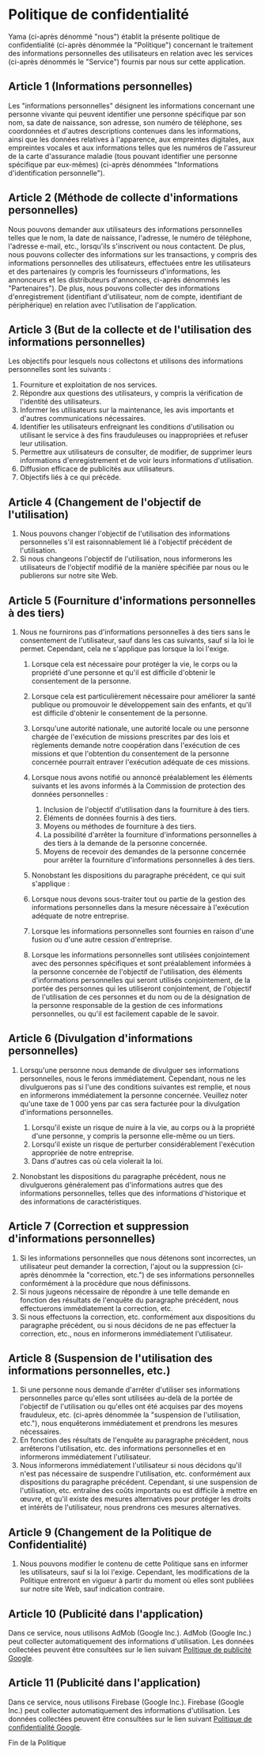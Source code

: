 # Politique de confidentialité

Yama (ci-après dénommé "nous") établit la présente politique de confidentialité (ci-après dénommée la "Politique") concernant le traitement des informations personnelles des utilisateurs en relation avec les services (ci-après dénommés le "Service") fournis par nous sur cette application.

## Article 1 (Informations personnelles)

Les "informations personnelles" désignent les informations concernant une personne vivante qui peuvent identifier une personne spécifique par son nom, sa date de naissance, son adresse, son numéro de téléphone, ses coordonnées et d'autres descriptions contenues dans les informations, ainsi que les données relatives à l'apparence, aux empreintes digitales, aux empreintes vocales et aux informations telles que les numéros de l'assureur de la carte d'assurance maladie (tous pouvant identifier une personne spécifique par eux-mêmes) (ci-après dénommées "Informations d'identification personnelle").

## Article 2 (Méthode de collecte d'informations personnelles)

Nous pouvons demander aux utilisateurs des informations personnelles telles que le nom, la date de naissance, l'adresse, le numéro de téléphone, l'adresse e-mail, etc., lorsqu'ils s'inscrivent ou nous contactent. De plus, nous pouvons collecter des informations sur les transactions, y compris des informations personnelles des utilisateurs, effectuées entre les utilisateurs et des partenaires (y compris les fournisseurs d'informations, les annonceurs et les distributeurs d'annonces, ci-après dénommés les "Partenaires"). De plus, nous pouvons collecter des informations d'enregistrement (identifiant d'utilisateur, nom de compte, identifiant de périphérique) en relation avec l'utilisation de l'application.

## Article 3 (But de la collecte et de l'utilisation des informations personnelles)

Les objectifs pour lesquels nous collectons et utilisons des informations personnelles sont les suivants :

1. Fourniture et exploitation de nos services.
2. Répondre aux questions des utilisateurs, y compris la vérification de l'identité des utilisateurs.
3. Informer les utilisateurs sur la maintenance, les avis importants et d'autres communications nécessaires.
4. Identifier les utilisateurs enfreignant les conditions d'utilisation ou utilisant le service à des fins frauduleuses ou inappropriées et refuser leur utilisation.
5. Permettre aux utilisateurs de consulter, de modifier, de supprimer leurs informations d'enregistrement et de voir leurs informations d'utilisation.
6. Diffusion efficace de publicités aux utilisateurs.
7. Objectifs liés à ce qui précède.

## Article 4 (Changement de l'objectif de l'utilisation)

1. Nous pouvons changer l'objectif de l'utilisation des informations personnelles s'il est raisonnablement lié à l'objectif précédent de l'utilisation.
2. Si nous changeons l'objectif de l'utilisation, nous informerons les utilisateurs de l'objectif modifié de la manière spécifiée par nous ou le publierons sur notre site Web.

## Article 5 (Fourniture d'informations personnelles à des tiers)

1. Nous ne fournirons pas d'informations personnelles à des tiers sans le consentement de l'utilisateur, sauf dans les cas suivants, sauf si la loi le permet. Cependant, cela ne s'applique pas lorsque la loi l'exige.

   1. Lorsque cela est nécessaire pour protéger la vie, le corps ou la propriété d'une personne et qu'il est difficile d'obtenir le consentement de la personne.
   2. Lorsque cela est particulièrement nécessaire pour améliorer la santé publique ou promouvoir le développement sain des enfants, et qu'il est difficile d'obtenir le consentement de la personne.
   3. Lorsqu'une autorité nationale, une autorité locale ou une personne chargée de l'exécution de missions prescrites par des lois et règlements demande notre coopération dans l'exécution de ces missions et que l'obtention du consentement de la personne concernée pourrait entraver l'exécution adéquate de ces missions.
   4. Lorsque nous avons notifié ou annoncé préalablement les éléments suivants et les avons informés à la Commission de protection des données personnelles :

      1. Inclusion de l'objectif d'utilisation dans la fourniture à des tiers.
      2. Éléments de données fournis à des tiers.
      3. Moyens ou méthodes de fourniture à des tiers.
      4. La possibilité d'arrêter la fourniture d'informations personnelles à des tiers à la demande de la personne concernée.
      5. Moyens de recevoir des demandes de la personne concernée pour arrêter la fourniture d'informations personnelles à des tiers.

   2. Nonobstant les dispositions du paragraphe précédent, ce qui suit s'applique :

   1. Lorsque nous devons sous-traiter tout ou partie de la gestion des informations personnelles dans la mesure nécessaire à l'exécution adéquate de notre entreprise.
   2. Lorsque les informations personnelles sont fournies en raison d'une fusion ou d'une autre cession d'entreprise.
   3. Lorsque les informations personnelles sont utilisées conjointement avec des personnes spécifiques et sont préalablement informées à la personne concernée de l'objectif de l'utilisation, des éléments d'informations personnelles qui seront utilisés conjointement, de la portée des personnes qui les utiliseront conjointement, de l'objectif de l'utilisation de ces personnes et du nom ou de la désignation de la personne responsable de la gestion de ces informations personnelles, ou qu'il est facilement capable de le savoir.

## Article 6 (Divulgation d'informations personnelles)

1. Lorsqu'une personne nous demande de divulguer ses informations personnelles, nous le ferons immédiatement. Cependant, nous ne les divulguerons pas si l'une des conditions suivantes est remplie, et nous en informerons immédiatement la personne concernée. Veuillez noter qu'une taxe de 1 000 yens par cas sera facturée pour la divulgation d'informations personnelles.

   1. Lorsqu'il existe un risque de nuire à la vie, au corps ou à la propriété d'une personne, y compris la personne elle-même ou un tiers.
   2. Lorsqu'il existe un risque de perturber considérablement l'exécution appropriée de notre entreprise.
   3. Dans d'autres cas où cela violerait la loi.

2. Nonobstant les dispositions du paragraphe précédent, nous ne divulguerons généralement pas d'informations autres que des informations personnelles, telles que des informations d'historique et des informations de caractéristiques.

## Article 7 (Correction et suppression d'informations personnelles)

1. Si les informations personnelles que nous détenons sont incorrectes, un utilisateur peut demander la correction, l'ajout ou la suppression (ci-après dénommée la "correction, etc.") de ses informations personnelles conformément à la procédure que nous définissons.
2. Si nous jugeons nécessaire de répondre à une telle demande en fonction des résultats de l'enquête du paragraphe précédent, nous effectuerons immédiatement la correction, etc.
3. Si nous effectuons la correction, etc. conformément aux dispositions du paragraphe précédent, ou si nous décidons de ne pas effectuer la correction, etc., nous en informerons immédiatement l'utilisateur.

## Article 8 (Suspension de l'utilisation des informations personnelles, etc.)

1. Si une personne nous demande d'arrêter d'utiliser ses informations personnelles parce qu'elles sont utilisées au-delà de la portée de l'objectif de l'utilisation ou qu'elles ont été acquises par des moyens frauduleux, etc. (ci-après dénommée la "suspension de l'utilisation, etc."), nous enquêterons immédiatement et prendrons les mesures nécessaires.
2. En fonction des résultats de l'enquête au paragraphe précédent, nous arrêterons l'utilisation, etc. des informations personnelles et en informerons immédiatement l'utilisateur.
3. Nous informerons immédiatement l'utilisateur si nous décidons qu'il n'est pas nécessaire de suspendre l'utilisation, etc. conformément aux dispositions du paragraphe précédent. Cependant, si une suspension de l'utilisation, etc. entraîne des coûts importants ou est difficile à mettre en œuvre, et qu'il existe des mesures alternatives pour protéger les droits et intérêts de l'utilisateur, nous prendrons ces mesures alternatives.

## Article 9 (Changement de la Politique de Confidentialité)

1. Nous pouvons modifier le contenu de cette Politique sans en informer les utilisateurs, sauf si la loi l'exige. Cependant, les modifications de la Politique entreront en vigueur à partir du moment où elles sont publiées sur notre site Web, sauf indication contraire.

## Article 10 (Publicité dans l'application)

Dans ce service, nous utilisons AdMob (Google Inc.). AdMob (Google Inc.) peut collecter automatiquement des informations d'utilisation. Les données collectées peuvent être consultées sur le lien suivant [Politique de publicité Google](https://policies.google.com/technologies/ads?hl=fr).

## Article 11 (Publicité dans l'application)

Dans ce service, nous utilisons Firebase (Google Inc.). Firebase (Google Inc.) peut collecter automatiquement des informations d'utilisation. Les données collectées peuvent être consultées sur le lien suivant [Politique de confidentialité Google](https://policies.google.com/privacy?hl=fr).

Fin de la Politique
